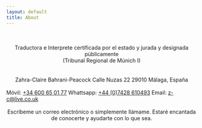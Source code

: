 ```yaml
---
layout: default
title: About
---
```

<br/> 
<br/>
<div align="center">Traductora e Interprete certificada por el estado y jurada y designada públicamente<br/>
(Tribunal Regional de Múnich I)</div>
<br/>
<br/>
<div align="center">Zahra-Claire Bahrani-Peacock  
Calle Nuzas 22  
29010 Málaga, España</div>
<br/>
Móvil: <a href="tel:34600650177"  target="_blank">+34 600 65 01 77</a>  
Whattsapp: <a href="https://api.whatsapp.com/send?phone=447428610493&text=Hi%20Zahra" target="_blank">+44 (0)7428 610493</a>  
Email: <a href="mailto:z-c@live.co.uk" target="_blank">z-c@live.co.uk</a>
<br/>
<br/>
<div align="center">Escríbeme un correo electrónico o simplemente llámame. Estaré encantada de conocerte y ayudarte con lo que sea. </div>